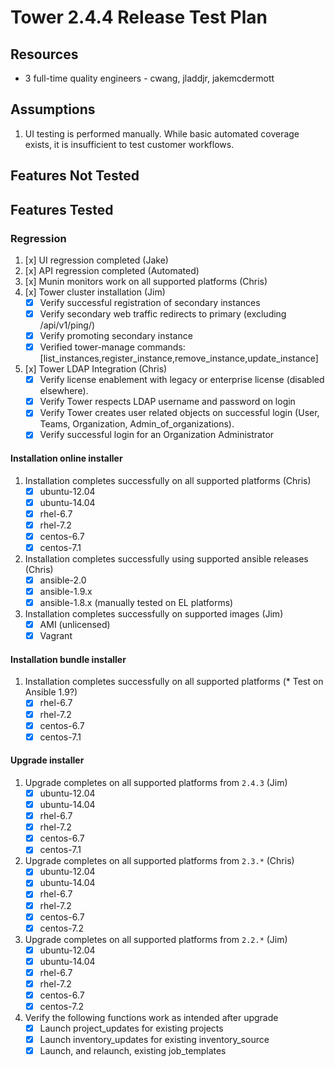 # Tower 2.4.4 Release Test Plan

## Resources
* 3 full-time quality engineers - cwang, jladdjr, jakemcdermott

## Assumptions
1. UI testing is performed manually.  While basic automated coverage exists, it is insufficient to test customer workflows.

## Features Not Tested

## Features Tested

### Regression
1. [x] UI regression completed (Jake)
1. [x] API regression completed (Automated)
1. [x] Munin monitors work on all supported platforms (Chris)
1. [x] Tower cluster installation (Jim)
    * [x] Verify successful registration of secondary instances
    * [x] Verify secondary web traffic redirects to primary (excluding /api/v1/ping/)
    * [x] Verify promoting secondary instance
    * [x] Verified tower-manage commands: [list_instances,register_instance,remove_instance,update_instance]
1. [x] Tower LDAP Integration (Chris)
    * [x] Verify license enablement with legacy or enterprise license (disabled elsewhere).
    * [x] Verify Tower respects LDAP username and password on login
    * [x] Verify Tower creates user related objects on successful login (User, Teams, Organization, Admin_of_organizations).
    * [x] Verify successful login for an Organization Administrator

#### Installation online installer
1. Installation completes successfully on all supported platforms (Chris)
    * [x] ubuntu-12.04
    * [x] ubuntu-14.04
    * [x] rhel-6.7
    * [x] rhel-7.2
    * [x] centos-6.7
    * [x] centos-7.1
1. Installation completes successfully using supported ansible releases (Chris)
    * [x] ansible-2.0
    * [x] ansible-1.9.x
    * [x] ansible-1.8.x (manually tested on EL platforms)
1. Installation completes successfully on supported images (Jim)
    * [x] AMI (unlicensed)
    * [x] Vagrant

#### Installation bundle installer
1. Installation completes successfully on all supported platforms (* Test on Ansible 1.9?)
    * [x] rhel-6.7
    * [x] rhel-7.2
    * [x] centos-6.7
    * [x] centos-7.1

#### Upgrade installer
1. Upgrade completes on all supported platforms from `2.4.3` (Jim)
    * [x] ubuntu-12.04
    * [x] ubuntu-14.04
    * [x] rhel-6.7
    * [x] rhel-7.2
    * [x] centos-6.7
    * [x] centos-7.1
1. Upgrade completes on all supported platforms from `2.3.*` (Chris)
    * [x] ubuntu-12.04
    * [x] ubuntu-14.04
    * [x] rhel-6.7
    * [x] rhel-7.2
    * [x] centos-6.7
    * [x] centos-7.2
1. Upgrade completes on all supported platforms from `2.2.*` (Jim)
    * [x] ubuntu-12.04
    * [x] ubuntu-14.04
    * [x] rhel-6.7
    * [x] rhel-7.2
    * [x] centos-6.7
    * [x] centos-7.2
1. Verify the following functions work as intended after upgrade
    * [x] Launch project_updates for existing projects
    * [x] Launch inventory_updates for existing inventory_source
    * [x] Launch, and relaunch, existing job_templates

